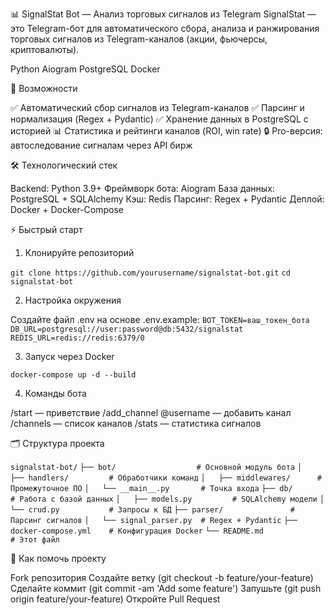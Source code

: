 📊 SignalStat Bot — Анализ торговых сигналов из Telegram
SignalStat — это Telegram-бот для автоматического сбора, анализа и ранжирования торговых сигналов из Telegram-каналов (акции, фьючерсы, криптовалюты).

Python
Aiogram
PostgreSQL
Docker

🌟 Возможности

✅ Автоматический сбор сигналов из Telegram-каналов
✅ Парсинг и нормализация (Regex + Pydantic)
✅ Хранение данных в PostgreSQL с историей
📊 Статистика и рейтинги каналов (ROI, win rate)
🔒 Pro-версия: автоследование сигналам через API бирж

🛠 Технологический стек

Backend: Python 3.9+
Фреймворк бота: Aiogram
База данных: PostgreSQL + SQLAlchemy
Кэш: Redis
Парсинг: Regex + Pydantic
Деплой: Docker + Docker-Compose

⚡️ Быстрый старт

1. Клонируйте репозиторий
   
```git clone https://github.com/yourusername/signalstat-bot.git```
```cd signalstat-bot```

2. Настройка окружения

Создайте файл .env на основе .env.example:
```BOT_TOKEN=ваш_токен_бота```
```DB_URL=postgresql://user:password@db:5432/signalstat```
```REDIS_URL=redis://redis:6379/0```

3. Запуск через Docker

```docker-compose up -d --build```

4. Команды бота

/start — приветствие
/add_channel @username — добавить канал
/channels — список каналов
/stats — статистика сигналов

🗂 Структура проекта

```signalstat-bot/```
```├── bot/                  # Основной модуль бота```
```│   ├── handlers/         # Обработчики команд```
```│   ├── middlewares/      # Промежуточное ПО```
```│   └── __main__.py       # Точка входа```
```├── db/                   # Работа с базой данных```
```│   ├── models.py         # SQLAlchemy модели```
```│   └── crud.py           # Запросы к БД```
```├── parser/               # Парсинг сигналов```
```│   └── signal_parser.py  # Regex + Pydantic```
```├── docker-compose.yml    # Конфигурация Docker```
```└── README.md             # Этот файл```

🤝 Как помочь проекту

Fork репозитория
Создайте ветку (git checkout -b feature/your-feature)
Сделайте коммит (git commit -am 'Add some feature')
Запушьте (git push origin feature/your-feature)
Откройте Pull Request
